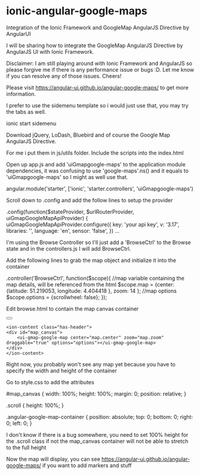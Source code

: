 ionic-angular-google-maps
=========================

Integration of the Ionic Framework and GoogleMap AngularJS Directive by AngularUI

I will be sharing how to integrate the GoogleMap AngularJS Directive by AngularJS UI with Ionic Framework.

Disclaimer: I am still playing around with Ionic Framework and AngularJS so please forgive me if there is any performance issue or bugs :D. Let me know if you can resolve any of those issues. Cheers!

Please visit https://angular-ui.github.io/angular-google-maps/ to get more information.

I prefer to use the sidemenu template so i would just use that, you may try the tabs as well.

ionic start <project name> sidemenu

Download jQuery, LoDash, Bluebird and of course the Google Map AngularJS Directive.

For me i put them in js/utils folder. Include the scripts into the index.html

Open up app.js and add 'uiGmapgoogle-maps' to the application module dependencies, it was confusing to use 'google-maps'.ns() and it equals to 'uiGmapgoogle-maps' so I might as well use that.

angular.module('starter', ['ionic', 'starter.controllers', 'uiGmapgoogle-maps')

Scroll down to .config and add the follow lines to setup the provider

.config(function($stateProvider, $urlRouterProvider, uiGmapGoogleMapApiProvider) {
	uiGmapGoogleMapApiProvider.configure({
		key: 'your api key',
		v: '3.17',
		libraries: '',
		language: 'en',
		sensor: 'false',
	})
	...

I'm using the Browse Controller so I'll just add a 'BrowseCtrl' to the Browse state and in the controllers.js I will add BrowseCtrl.

Add the following lines to grab the map object and initialize it into the container

.controller('BrowseCtrl', function($scope){
	//map variable containing the map details, will be referenced from the html
	$scope.map = {center: {latitude: 51.219053, longitude: 4.404418 }, zoom: 14 };
	//map options
 	$scope.options = {scrollwheel: false};
});

Edit browse.html to contain the map canvas container

<ion-view title="Browse">
	<ion-nav-buttons side="left">
	<button menu-toggle="left"class="button button-icon icon ion-navicon"></button>
	</ion-nav-buttons>

	<ion-content class="has-header">
	<div id="map_canvas">
	    <ui-gmap-google-map center="map.center" zoom="map.zoom" draggable="true" options="options"></ui-gmap-google-map>
	</div>
	</ion-content>
</ion-view>

Right now, you probably won't see any map yet because you have to specify the width and height of the container

Go to style.css to add the attributes

#map_canvas {
	width: 100%;
	height: 100%;
	margin: 0;
	position: relative;
}

.scroll {
	height: 100%;
}

.angular-google-map-container {
    position: absolute;
    top: 0;
    bottom: 0;
    right: 0;
    left: 0;
}

I don't know if there is a bug somewhere, you need to set 100% height for the .scroll class if not the map_canvas container will not be able to stretch to the full height

Now the map will display, you can see https://angular-ui.github.io/angular-google-maps/ if you want to add markers and stuff







